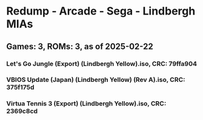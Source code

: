 # Redump - Arcade - Sega - Lindbergh MIAs
## Games: 3, ROMs: 3, as of 2025-02-22

### Let's Go Jungle (Export) (Lindbergh Yellow).iso, CRC: 79ffa904
### VBIOS Update (Japan) (Lindbergh Yellow) (Rev A).iso, CRC: 375f175d
### Virtua Tennis 3 (Export) (Lindbergh Yellow).iso, CRC: 2369c8cd
